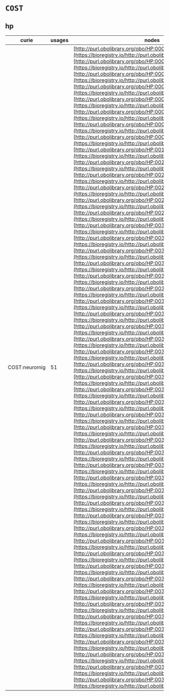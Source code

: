 # `COST`
## hp
| curie         |   usages | nodes                                                                                                                                                                                                                                                                                                                                                                                                                                                                                                                                                                                                                                                                                                                                                                                                                                                                                                                                                                                                                                                                                                                                                                                                                                                                                                                                                                                                                                                                                                                                                                                                                                                                                                                                                                                                                                                                                                                                                                                                                                                                                                                                                                                                                                                                                                                                                                                                                                                                                                                                                                                                                                                                                                                                                                                                                                                                                                                                                                                                                                                                                                                                                                                                                                                                                                                                                                                                                                                                                                                                                                                                                                                                                                                                                                                                                                                                                                                                                                                                                                                                                                                                                                                                                                                                                                                                                                                                                                                                                                                                                                                                                                                                                                                                                                                                                                                                                                                                                                                                                                                                                                                                                                                                                                                                                                                                                                                                                                                                                                                                                                                                                                                                                                                                                                                                                                                                                       |
|---------------|----------|---------------------------------------------------------------------------------------------------------------------------------------------------------------------------------------------------------------------------------------------------------------------------------------------------------------------------------------------------------------------------------------------------------------------------------------------------------------------------------------------------------------------------------------------------------------------------------------------------------------------------------------------------------------------------------------------------------------------------------------------------------------------------------------------------------------------------------------------------------------------------------------------------------------------------------------------------------------------------------------------------------------------------------------------------------------------------------------------------------------------------------------------------------------------------------------------------------------------------------------------------------------------------------------------------------------------------------------------------------------------------------------------------------------------------------------------------------------------------------------------------------------------------------------------------------------------------------------------------------------------------------------------------------------------------------------------------------------------------------------------------------------------------------------------------------------------------------------------------------------------------------------------------------------------------------------------------------------------------------------------------------------------------------------------------------------------------------------------------------------------------------------------------------------------------------------------------------------------------------------------------------------------------------------------------------------------------------------------------------------------------------------------------------------------------------------------------------------------------------------------------------------------------------------------------------------------------------------------------------------------------------------------------------------------------------------------------------------------------------------------------------------------------------------------------------------------------------------------------------------------------------------------------------------------------------------------------------------------------------------------------------------------------------------------------------------------------------------------------------------------------------------------------------------------------------------------------------------------------------------------------------------------------------------------------------------------------------------------------------------------------------------------------------------------------------------------------------------------------------------------------------------------------------------------------------------------------------------------------------------------------------------------------------------------------------------------------------------------------------------------------------------------------------------------------------------------------------------------------------------------------------------------------------------------------------------------------------------------------------------------------------------------------------------------------------------------------------------------------------------------------------------------------------------------------------------------------------------------------------------------------------------------------------------------------------------------------------------------------------------------------------------------------------------------------------------------------------------------------------------------------------------------------------------------------------------------------------------------------------------------------------------------------------------------------------------------------------------------------------------------------------------------------------------------------------------------------------------------------------------------------------------------------------------------------------------------------------------------------------------------------------------------------------------------------------------------------------------------------------------------------------------------------------------------------------------------------------------------------------------------------------------------------------------------------------------------------------------------------------------------------------------------------------------------------------------------------------------------------------------------------------------------------------------------------------------------------------------------------------------------------------------------------------------------------------------------------------------------------------------------------------------------------------------------------------------------------------------------------------------------------------------------|
| COST:neuromig |       51 | [http://purl.obolibrary.org/obo/HP:0001302](https://bioregistry.io/http://purl.obolibrary.org/obo/HP:0001302), [http://purl.obolibrary.org/obo/HP:0001339](https://bioregistry.io/http://purl.obolibrary.org/obo/HP:0001339), [http://purl.obolibrary.org/obo/HP:0001355](https://bioregistry.io/http://purl.obolibrary.org/obo/HP:0001355), [http://purl.obolibrary.org/obo/HP:0002126](https://bioregistry.io/http://purl.obolibrary.org/obo/HP:0002126), [http://purl.obolibrary.org/obo/HP:0002282](https://bioregistry.io/http://purl.obolibrary.org/obo/HP:0002282), [http://purl.obolibrary.org/obo/HP:0006818](https://bioregistry.io/http://purl.obolibrary.org/obo/HP:0006818), [http://purl.obolibrary.org/obo/HP:0006821](https://bioregistry.io/http://purl.obolibrary.org/obo/HP:0006821), [http://purl.obolibrary.org/obo/HP:0009879](https://bioregistry.io/http://purl.obolibrary.org/obo/HP:0009879), [http://purl.obolibrary.org/obo/HP:0012650](https://bioregistry.io/http://purl.obolibrary.org/obo/HP:0012650), [http://purl.obolibrary.org/obo/HP:0020188](https://bioregistry.io/http://purl.obolibrary.org/obo/HP:0020188), [http://purl.obolibrary.org/obo/HP:0020189](https://bioregistry.io/http://purl.obolibrary.org/obo/HP:0020189), [http://purl.obolibrary.org/obo/HP:0020190](https://bioregistry.io/http://purl.obolibrary.org/obo/HP:0020190), [http://purl.obolibrary.org/obo/HP:0020191](https://bioregistry.io/http://purl.obolibrary.org/obo/HP:0020191), [http://purl.obolibrary.org/obo/HP:0020192](https://bioregistry.io/http://purl.obolibrary.org/obo/HP:0020192), [http://purl.obolibrary.org/obo/HP:0031882](https://bioregistry.io/http://purl.obolibrary.org/obo/HP:0031882), [http://purl.obolibrary.org/obo/HP:0032047](https://bioregistry.io/http://purl.obolibrary.org/obo/HP:0032047), [http://purl.obolibrary.org/obo/HP:0032048](https://bioregistry.io/http://purl.obolibrary.org/obo/HP:0032048), [http://purl.obolibrary.org/obo/HP:0032049](https://bioregistry.io/http://purl.obolibrary.org/obo/HP:0032049), [http://purl.obolibrary.org/obo/HP:0032050](https://bioregistry.io/http://purl.obolibrary.org/obo/HP:0032050), [http://purl.obolibrary.org/obo/HP:0032051](https://bioregistry.io/http://purl.obolibrary.org/obo/HP:0032051), [http://purl.obolibrary.org/obo/HP:0032052](https://bioregistry.io/http://purl.obolibrary.org/obo/HP:0032052), [http://purl.obolibrary.org/obo/HP:0032053](https://bioregistry.io/http://purl.obolibrary.org/obo/HP:0032053), [http://purl.obolibrary.org/obo/HP:0032054](https://bioregistry.io/http://purl.obolibrary.org/obo/HP:0032054), [http://purl.obolibrary.org/obo/HP:0032055](https://bioregistry.io/http://purl.obolibrary.org/obo/HP:0032055), [http://purl.obolibrary.org/obo/HP:0032056](https://bioregistry.io/http://purl.obolibrary.org/obo/HP:0032056), [http://purl.obolibrary.org/obo/HP:0032057](https://bioregistry.io/http://purl.obolibrary.org/obo/HP:0032057), [http://purl.obolibrary.org/obo/HP:0032058](https://bioregistry.io/http://purl.obolibrary.org/obo/HP:0032058), [http://purl.obolibrary.org/obo/HP:0032059](https://bioregistry.io/http://purl.obolibrary.org/obo/HP:0032059), [http://purl.obolibrary.org/obo/HP:0032388](https://bioregistry.io/http://purl.obolibrary.org/obo/HP:0032388), [http://purl.obolibrary.org/obo/HP:0032389](https://bioregistry.io/http://purl.obolibrary.org/obo/HP:0032389), [http://purl.obolibrary.org/obo/HP:0032390](https://bioregistry.io/http://purl.obolibrary.org/obo/HP:0032390), [http://purl.obolibrary.org/obo/HP:0032391](https://bioregistry.io/http://purl.obolibrary.org/obo/HP:0032391), [http://purl.obolibrary.org/obo/HP:0032392](https://bioregistry.io/http://purl.obolibrary.org/obo/HP:0032392), [http://purl.obolibrary.org/obo/HP:0032393](https://bioregistry.io/http://purl.obolibrary.org/obo/HP:0032393), [http://purl.obolibrary.org/obo/HP:0032394](https://bioregistry.io/http://purl.obolibrary.org/obo/HP:0032394), [http://purl.obolibrary.org/obo/HP:0032395](https://bioregistry.io/http://purl.obolibrary.org/obo/HP:0032395), [http://purl.obolibrary.org/obo/HP:0032396](https://bioregistry.io/http://purl.obolibrary.org/obo/HP:0032396), [http://purl.obolibrary.org/obo/HP:0032398](https://bioregistry.io/http://purl.obolibrary.org/obo/HP:0032398), [http://purl.obolibrary.org/obo/HP:0032399](https://bioregistry.io/http://purl.obolibrary.org/obo/HP:0032399), [http://purl.obolibrary.org/obo/HP:0032400](https://bioregistry.io/http://purl.obolibrary.org/obo/HP:0032400), [http://purl.obolibrary.org/obo/HP:0032406](https://bioregistry.io/http://purl.obolibrary.org/obo/HP:0032406), [http://purl.obolibrary.org/obo/HP:0032407](https://bioregistry.io/http://purl.obolibrary.org/obo/HP:0032407), [http://purl.obolibrary.org/obo/HP:0032409](https://bioregistry.io/http://purl.obolibrary.org/obo/HP:0032409), [http://purl.obolibrary.org/obo/HP:0032410](https://bioregistry.io/http://purl.obolibrary.org/obo/HP:0032410), [http://purl.obolibrary.org/obo/HP:0032411](https://bioregistry.io/http://purl.obolibrary.org/obo/HP:0032411), [http://purl.obolibrary.org/obo/HP:0032412](https://bioregistry.io/http://purl.obolibrary.org/obo/HP:0032412), [http://purl.obolibrary.org/obo/HP:0032413](https://bioregistry.io/http://purl.obolibrary.org/obo/HP:0032413), [http://purl.obolibrary.org/obo/HP:0032415](https://bioregistry.io/http://purl.obolibrary.org/obo/HP:0032415), [http://purl.obolibrary.org/obo/HP:0032456](https://bioregistry.io/http://purl.obolibrary.org/obo/HP:0032456), [http://purl.obolibrary.org/obo/HP:0032457](https://bioregistry.io/http://purl.obolibrary.org/obo/HP:0032457), [http://purl.obolibrary.org/obo/HP:0032471](https://bioregistry.io/http://purl.obolibrary.org/obo/HP:0032471) |
